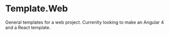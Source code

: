 # Template.Web
General templates for a web project. 
Currenlty looking to make an Angular 4 and a React template.
